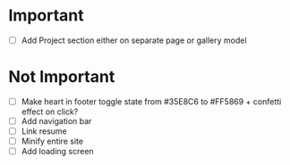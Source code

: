 # Important
- [ ] Add Project section either on separate page or gallery model

# Not Important
- [ ] Make heart in footer toggle state from #35E8C6 to #FF5869 + confetti effect on click?
- [ ] Add navigation bar
- [ ] Link resume
- [ ] Minify entire site
- [ ] Add loading screen
